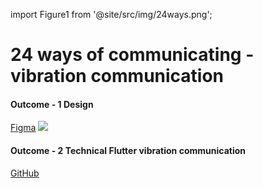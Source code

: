 import Figure1 from '@site/src/img/24ways.png';

# 24 ways of communicating - vibration communication

#### Outcome - 1 Design

[<u>Figma</u>](https://www.figma.com/file/KDC3hxcDfH4X9msViXBbAc/Vibration-communication-app?node-id=0-1&t=aRIqa0mRI3WhR2iy-0)
<img src={Figure1}/>

#### Outcome - 2 Technical Flutter vibration communication

[<u>GitHub</u>](https://github.com/zyhzsh/s7-workshop-pototypes/tree/main/vibration_transmission_app)

